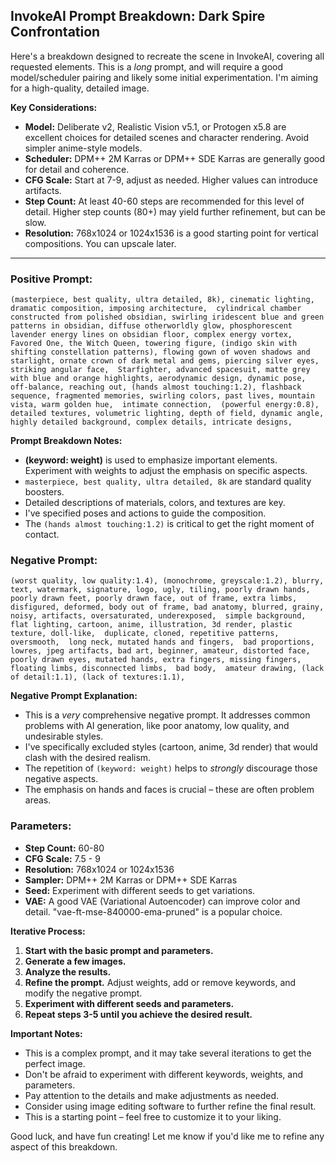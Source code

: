 ## InvokeAI Prompt Breakdown: Dark Spire Confrontation

Here's a breakdown designed to recreate the scene in InvokeAI, covering all requested elements. This is a *long* prompt, and will require a good model/scheduler pairing and likely some initial experimentation.  I'm aiming for a high-quality, detailed image.

**Key Considerations:**

*   **Model:**  Deliberate v2, Realistic Vision v5.1, or Protogen x5.8 are excellent choices for detailed scenes and character rendering.  Avoid simpler anime-style models.
*   **Scheduler:** DPM++ 2M Karras or DPM++ SDE Karras are generally good for detail and coherence.
*   **CFG Scale:** Start at 7-9, adjust as needed.  Higher values can introduce artifacts.
*   **Step Count:**  At least 40-60 steps are recommended for this level of detail.  Higher step counts (80+) may yield further refinement, but can be slow.
*   **Resolution:**  768x1024 or 1024x1536 is a good starting point for vertical compositions.  You can upscale later.

---

### **Positive Prompt:**

```
(masterpiece, best quality, ultra detailed, 8k), cinematic lighting, dramatic composition, imposing architecture,  cylindrical chamber constructed from polished obsidian, swirling iridescent blue and green patterns in obsidian, diffuse otherworldly glow, phosphorescent lavender energy lines on obsidian floor, complex energy vortex,  Favored One, the Witch Queen, towering figure, (indigo skin with shifting constellation patterns), flowing gown of woven shadows and starlight, ornate crown of dark metal and gems, piercing silver eyes, striking angular face,  Starfighter, advanced spacesuit, matte grey with blue and orange highlights, aerodynamic design, dynamic pose, off-balance, reaching out, (hands almost touching:1.2), flashback sequence, fragmented memories, swirling colors, past lives, mountain vista, warm golden hue,  intimate connection,  (powerful energy:0.8), detailed textures, volumetric lighting, depth of field, dynamic angle,  highly detailed background, complex details, intricate designs,  
```

**Prompt Breakdown Notes:**

*   **(keyword: weight)** is used to emphasize important elements.  Experiment with weights to adjust the emphasis on specific aspects.
*   `masterpiece, best quality, ultra detailed, 8k` are standard quality boosters.
*   Detailed descriptions of materials, colors, and textures are key.
*   I've specified poses and actions to guide the composition.
*   The `(hands almost touching:1.2)` is critical to get the right moment of contact.




### **Negative Prompt:**

```
(worst quality, low quality:1.4), (monochrome, greyscale:1.2), blurry, text, watermark, signature, logo, ugly, tiling, poorly drawn hands, poorly drawn feet, poorly drawn face, out of frame, extra limbs, disfigured, deformed, body out of frame, bad anatomy, blurred, grainy, noisy, artifacts, oversaturated, underexposed,  simple background, flat lighting, cartoon, anime, illustration, 3d render, plastic texture, doll-like,  duplicate, cloned, repetitive patterns, oversmooth,  long neck, mutated hands and fingers,  bad proportions,  lowres, jpeg artifacts, bad art, beginner, amateur, distorted face, poorly drawn eyes, mutated hands, extra fingers, missing fingers, floating limbs, disconnected limbs,  bad body,  amateur drawing, (lack of detail:1.1), (lack of textures:1.1),
```

**Negative Prompt Explanation:**

*   This is a *very* comprehensive negative prompt.  It addresses common problems with AI generation, like poor anatomy, low quality, and undesirable styles.
*   I've specifically excluded styles (cartoon, anime, 3d render) that would clash with the desired realism.
*   The repetition of `(keyword: weight)` helps to *strongly* discourage those negative aspects.
*   The emphasis on hands and faces is crucial – these are often problem areas.



### **Parameters:**

*   **Step Count:** 60-80
*   **CFG Scale:** 7.5 - 9
*   **Resolution:** 768x1024 or 1024x1536
*   **Sampler:** DPM++ 2M Karras or DPM++ SDE Karras
*   **Seed:**  Experiment with different seeds to get variations.
*   **VAE:**  A good VAE (Variational Autoencoder) can improve color and detail.  "vae-ft-mse-840000-ema-pruned" is a popular choice.




**Iterative Process:**

1.  **Start with the basic prompt and parameters.**
2.  **Generate a few images.**
3.  **Analyze the results.**
4.  **Refine the prompt.**  Adjust weights, add or remove keywords, and modify the negative prompt.
5.  **Experiment with different seeds and parameters.**
6.  **Repeat steps 3-5 until you achieve the desired result.**

**Important Notes:**

*   This is a complex prompt, and it may take several iterations to get the perfect image.
*   Don't be afraid to experiment with different keywords, weights, and parameters.
*   Pay attention to the details and make adjustments as needed.
*   Consider using image editing software to further refine the final result.
*   This is a starting point – feel free to customize it to your liking.



Good luck, and have fun creating! Let me know if you'd like me to refine any aspect of this breakdown.

